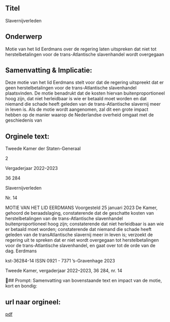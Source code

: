 ## Titel
Slavernijverleden
## Onderwerp
Motie van het lid Eerdmans over de regering laten uitspreken dat niet tot herstelbetalingen voor de trans-Atlantische slavenhandel wordt overgegaan 
## Samenvatting & Implicatie:

Deze motie van het lid Eerdmans stelt voor dat de regering uitspreekt dat er geen herstelbetalingen voor de trans-Atlantische slavenhandel plaatsvinden. De motie benadrukt dat de kosten hiervan buitenproportioneel hoog zijn, dat niet herleidbaar is wie er betaald moet worden en dat niemand die schade heeft geleden van de trans-Atlantische slavernij meer in leven is. Als de motie wordt aangenomen, zal dit een grote impact hebben op de manier waarop de Nederlandse overheid omgaat met de geschiedenis van
## Orginele text:


Tweede Kamer der Staten-Generaal

2

Vergaderjaar 2022–2023

36 284

Slavernijverleden

Nr. 14

MOTIE VAN HET LID EERDMANS
Voorgesteld 25 januari 2023
De Kamer,
gehoord de beraadslaging,
constaterende dat de geschatte kosten van herstelbetalingen van de
trans-Atlantische slavenhandel buitenproportioneel hoog zijn;
constaterende dat niet herleidbaar is aan wie er betaald moet worden;
constaterende dat niemand die schade heeft geleden van de transAtlantische slavernij meer in leven is;
verzoekt de regering uit te spreken dat er niet wordt overgegaan tot
herstelbetalingen voor de trans-Atlantische slavenhandel,
en gaat over tot de orde van de dag.
Eerdmans

kst-36284-14
ISSN 0921 - 7371
’s-Gravenhage 2023

Tweede Kamer, vergaderjaar 2022–2023, 36 284, nr. 14

## Prompt:
Samenvatting van bovenstaande text en impact van de motie, kort en bondig:

## url naar orgineel:
[pdf](https://gegevensmagazijn.tweedekamer.nl/OData/v4/2.0/Document(8b9a7450-b2fa-4a6c-a29b-0cb5af284df9)/resource)
